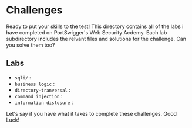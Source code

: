 # Challenges

Ready to put your skills to the test! This directory contains all of the labs i have completed on PortSwigger's Web Security Acdemy. Each lab subdirectory includes the relvant files and solutions for the challenge. Can you solve them too?

## Labs

- `sqli/` : 
- `business logic` :
- `directory-tranversal` :
- `command injection` :
- `information dislosure` :

Let's say if you have what it takes to complete these challenges. Good Luck!
